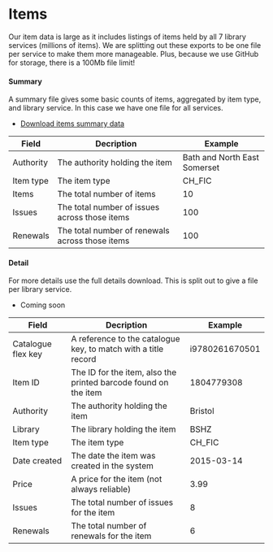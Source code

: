 Items
=====

Our item data is large as it includes listings of items held by all 7 library services (millions of items). We are splitting out these exports to be one file per service to make them more manageable. Plus, because we use GitHub for storage, there is a 100Mb file limit!

#### Summary

A summary file gives some basic counts of items, aggregated by item type, and library service. In this case we have one file for all services.

- [Download items summary data](./items_summary.csv)

| Field | Decription | Example |
| ----- | ---------- | ------- |
| Authority | The authority holding the item | Bath and North East Somerset |
| Item type | The item type | CH_FIC |
| Items | The total number of items | 10 |
| Issues | The total number of issues across those items | 100 |
| Renewals | The total number of renewals across those items | 100 |

#### Detail

For more details use the full details download. This is split out to give a file per library service.

- Coming soon

| Field | Decription | Example |
| ----- | ---------- | ------- |
| Catalogue flex key | A reference to the catalogue key, to match with a title record | i9780261670501 |
| Item ID | The ID for the item, also the printed barcode found on the item | 1804779308 |
| Authority | The authority holding the item | Bristol |
| Library | The library holding the item | BSHZ |
| Item type | The item type | CH_FIC |
| Date created | The date the item was created in the system | 2015-03-14 |
| Price | A price for the item (not always reliable) | 3.99 |
| Issues | The total number of issues for the item | 8 |
| Renewals | The total number of renewals for the item | 6 |
